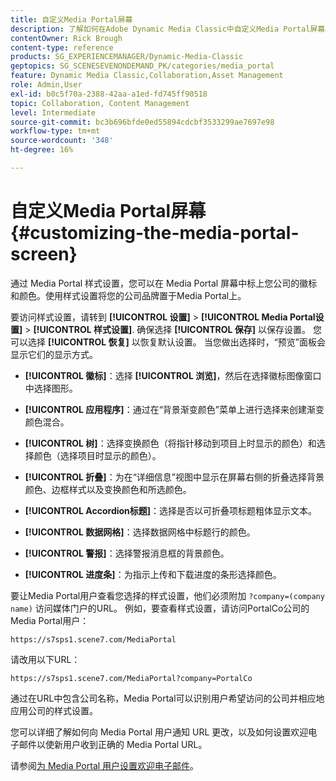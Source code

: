 ```yaml
---
title: 自定义Media Portal屏幕
description: 了解如何在Adobe Dynamic Media Classic中自定义Media Portal屏幕。
contentOwner: Rick Brough
content-type: reference
products: SG_EXPERIENCEMANAGER/Dynamic-Media-Classic
geptopics: SG_SCENESEVENONDEMAND_PK/categories/media_portal
feature: Dynamic Media Classic,Collaboration,Asset Management
role: Admin,User
exl-id: b0c5f70a-2388-42aa-a1ed-fd745ff90518
topic: Collaboration, Content Management
level: Intermediate
source-git-commit: bc3b696bfde0ed55894cdcbf3533299ae7697e98
workflow-type: tm+mt
source-wordcount: '348'
ht-degree: 16%

---
```


# 自定义Media Portal屏幕{#customizing-the-media-portal-screen}

通过 Media Portal 样式设置，您可以在 Media Portal 屏幕中标上您公司的徽标和颜色。使用样式设置将您的公司品牌置于Media Portal上。

要访问样式设置，请转到 **[!UICONTROL 设置]** > **[!UICONTROL Media Portal设置]** > **[!UICONTROL 样式设置]**. 确保选择 **[!UICONTROL 保存]** 以保存设置。 您可以选择 **[!UICONTROL 恢复]** 以恢复默认设置。 当您做出选择时，“预览”面板会显示它们的显示方式。

* **[!UICONTROL 徽标]**：选择 **[!UICONTROL 浏览]**，然后在选择徽标图像窗口中选择图形。

* **[!UICONTROL 应用程序]**：通过在“背景渐变颜色”菜单上进行选择来创建渐变颜色混合。

* **[!UICONTROL 树]**：选择变换颜色（将指针移动到项目上时显示的颜色）和选择颜色（选择项目时显示的颜色）。

* **[!UICONTROL 折叠]**：为在“详细信息”视图中显示在屏幕右侧的折叠选择背景颜色、边框样式以及变换颜色和所选颜色。

* **[!UICONTROL Accordion标题]**：选择是否以可折叠项标题粗体显示文本。

* **[!UICONTROL 数据网格]**：选择数据网格中标题行的颜色。

* **[!UICONTROL 警报]**：选择警报消息框的背景颜色。

* **[!UICONTROL 进度条]**：为指示上传和下载进度的条形选择颜色。

要让Media Portal用户查看您选择的样式设置，他们必须附加 `?company=(company name)` 访问媒体门户的URL。 例如，要查看样式设置，请访问PortalCo公司的Media Portal用户：

`https://s7sps1.scene7.com/MediaPortal`

请改用以下URL：

`https://s7sps1.scene7.com/MediaPortal?company=PortalCo`

通过在URL中包含公司名称，Media Portal可以识别用户希望访问的公司并相应地应用公司的样式设置。

您可以详细了解如何向 Media Portal 用户通知 URL 更改，以及如何设置欢迎电子邮件以使新用户收到正确的 Media Portal URL。

请参阅[为 Media Portal 用户设置欢迎电子邮件](adding-media-portal-users.md#setting_up_the_welcome_e_mail_message_for_media_portal_users)。
